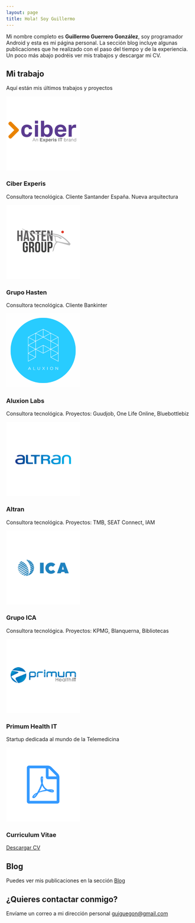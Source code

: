 ```yaml
---
layout: page
title: Hola! Soy Guillermo
---
```


Mi nombre completo es <strong>Guillermo Guerrero González</strong>, soy programador Android y esta es mi página personal. La sección blog incluye algunas publicaciones que he realizado con el paso del tiempo y de la experiencia. Un poco más abajo podréis ver mis trabajos y descargar mi CV.

## Mi trabajo

Aquí están mis últimos trabajos y proyectos

<div>
	<div class="row">
		<div class="4u 12u(mobile)">
			<section class="box style1">
				<img src="images/logo_ciber.png" class="company"/>
				<h3>Ciber Experis</h3>
				<p>Consultora tecnológica. Cliente Santander España. Nueva arquitectura</p>
				<p></p>
			</section>
		</div>
		<div class="4u 12u(mobile)">
			<section class="box style1">
				<img src="images/logo_hasten.png" class="company"/>
				<h3>Grupo Hasten</h3>
				<p>Consultora tecnológica. Cliente Bankinter</p>
				<p></p>
			</section>
		</div>
		<div class="4u 12u(mobile)">
			<section class="box style1">
				<img src="images/aluxion.png" class="company"/>
				<h3>Aluxion Labs</h3>
				<p>Consultora tecnológica. Proyectos: Guudjob, One Life Online, Bluebottlebiz</p>
				<p></p>
			</section>
		</div>
		<div class="4u 12u(mobile)">
			<section class="box style1">
				<img src="images/altran.png" class="company"/>
				<h3>Altran</h3>
				<p>Consultora tecnológica. Proyectos: TMB, SEAT Connect, IAM</p>
			</section>
		</div>
		<div class="4u 12u(mobile)">
			<section class="box style1">
				<img src="images/ica.png" class="company"/>
				<h3>Grupo ICA</h3>
				<p>Consultora tecnológica. Proyectos: KPMG, Blanquerna, Bibliotecas</p>
			</section>
		</div>
		<div class="4u 12u(mobile)">
			<section class="box style1">
				<img src="images/primum.png" class="company"/>
				<h3>Primum Health IT</h3>
				<p>Startup dedicada al mundo de la Telemedicina</p>
			</section>
		</div>
		<div class="4u 12u(mobile)">
			<section class="box style1">
				<img src="images/cvpdf.png" class="company"/>
				<h3>Curriculum Vitae</h3>
				<a href="CV-Europass guiguegon.pdf" class="button alt">Descargar CV</a>
			</section>
		</div>
	</div>
</div>	

## Blog
Puedes ver mis publicaciones en la sección <a href="blog\">Blog</a>

## ¿Quieres contactar conmigo?

Envíame un correo a mi dirección personal [guiguegon@gmail.com](mailto:guiguegon@gmail.com)
